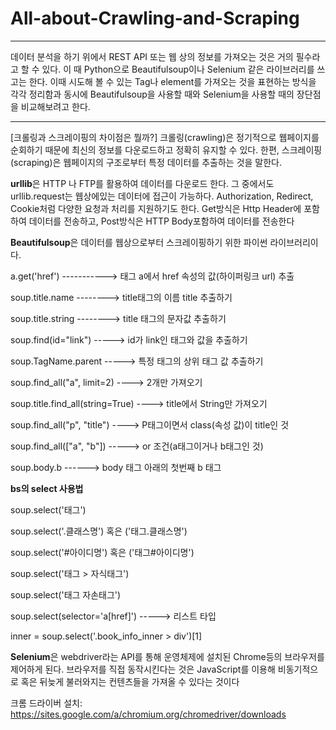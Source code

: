# All-about-Crawling-and-Scraping


---

데이터 분석을 하기 위에서 REST API 또는 웹 상의 정보를 가져오는 것은 거의 필수라고 할 수 있다. 이 때 Python으로 Beautifulsoup이나 Selenium 같은 라이브러리를 쓰고는 한다. 이때 시도해 볼 수 있는 Tag나 element를 가져오는 것을 표현하는 방식을 각각 정리함과 동시에 Beautifulsoup을 사용할 때와 Selenium을 사용할 때의 장단점을 비교해보려고 한다.


---

[크롤링과 스크레이핑의 차이점은 뭘까?]
크롤링(crawling)은 정기적으로 웹페이지를 순회하기 때문에 최신의 정보를 다운로드하고 정확히 유지할 수 있다. 한편, 스크레이핑(scraping)은 웹페이지의 구조로부터 특정 데이터를 추출하는 것을 말한다.

<b>urllib</b>은 HTTP 나 FTP를 활용하여 데이터를 다운로드 한다. 그 중에서도 urllib.request는 웹상에있는 데이터에 접근이 가능하다. Authorization, Redirect, Cookie처럼 다양한 요청과 처리를 지원하기도 한다. Get방식은 Http Header에 포함하여 데이터를 전송하고, Post방식은 HTTP Body포함하여 데이터를 전송한다

<b>Beautifulsoup</b>은 데이터를 웹상으로부터 스크레이핑하기 위한 파이썬 라이브러리이다.

a.get('href')   -----------> 태그 a에서 href 속성의 값(하이퍼링크 url) 추출 

soup.title.name    --------> title태그의 이름 title 추출하기  

soup.title.string  --------> title 태그의 문자값 추출하기  

soup.find(id="link")  -----> id가 link인 태그와 값을 추출하기  

soup.TagName.parent   -----> 특정 태그의 상위 태그 값 추출하기   

soup.find_all("a", limit=2)    ---->  2개만 가져오기

soup.title.find_all(string=True)   ---->  title에서 String만 가져오기

soup.find_all("p", "title")    ----> P태그이면서 class(속성 값)이 title인 것

soup.find_all(["a", "b"])    ----->  or 조건(a태그이거나 b태그인 것)

soup.body.b     ------>  body 태그 아래의 첫번째 b 태그


**bs의 select 사용법**

soup.select('태그')

soup.select('.클래스명') 혹은 ('태그.클래스명')

soup.select('#아이디명') 혹은 ('태그#아이디명')

soup.select('태그 > 자식태그')

soup.select('태그 자손태그')

soup.select(selector='a[href]')    -----> 리스트 타입

inner = soup.select('.book_info_inner > div')[1]



<b>Selenium</b>은 webdriver라는 API를 통해 운영체제에 설치된 Chrome등의 브라우저를 제어하게 된다. 브라우저를 직접 동작시킨다는 것은 JavaScript를 이용해 비동기적으로 혹은 뒤늦게 불러와지는 컨텐츠들을 가져올 수 있다는 것이다

크롬 드라이버 설치: https://sites.google.com/a/chromium.org/chromedriver/downloads




